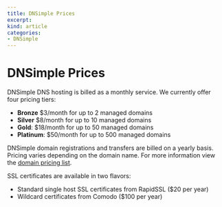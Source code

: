 ```yaml
---
title: DNSimple Prices
excerpt: 
kind: article
categories:
- DNSimple
---
```


# DNSimple Prices

DNSimple DNS hosting is billed as a monthly service. We currently offer four pricing tiers:

- **Bronze** $3/month for up to 2 managed domains
- **Silver** $8/month for up to 10 managed domains
- **Gold**: $18/month for up to 50 managed domains
- **Platinum**: $50/month for up to 500 managed domains

DNSimple domain registrations and transfers are billed on a yearly basis. Pricing varies depending on the domain name. For more information view the [domain pricing list](https://dnsimple.com/tld-pricing).

SSL certificates are available in two flavors:

- Standard single host SSL certificates from RapidSSL ($20 per year)
- Wildcard certificates from Comodo ($100 per year)
